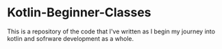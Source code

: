# Kotlin-Beginner-Classes
This is a repository of the code that I've written as I begin my journey into kotlin and sofrware development as a whole.
